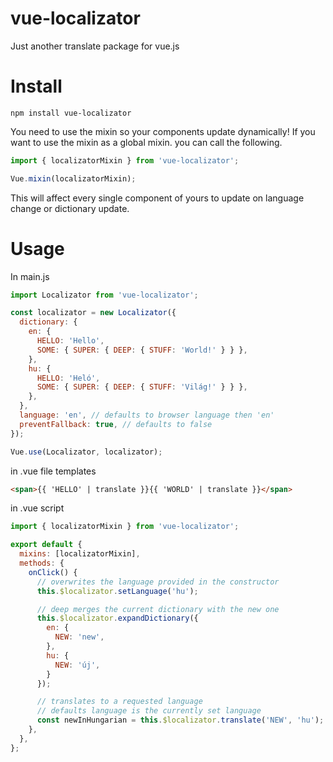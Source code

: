 # vue-localizator
Just another translate package for vue.js

# Install
```npm install vue-localizator```

You need to use the mixin so your components update dynamically!
If you want to use the mixin as a global mixin. you can call the following.
```javascript
import { localizatorMixin } from 'vue-localizator';

Vue.mixin(localizatorMixin);
```
This will affect every single component of yours to update on language change or dictionary update.

# Usage
In main.js
```javascript
import Localizator from 'vue-localizator';

const localizator = new Localizator({
  dictionary: {
    en: {
      HELLO: 'Hello',
      SOME: { SUPER: { DEEP: { STUFF: 'World!' } } },
    },
    hu: {
      HELLO: 'Heló',
      SOME: { SUPER: { DEEP: { STUFF: 'Világ!' } } },
    },
  },
  language: 'en', // defaults to browser language then 'en'
  preventFallback: true, // defaults to false
});

Vue.use(Localizator, localizator);
```

in .vue file templates
```html
<span>{{ 'HELLO' | translate }}{{ 'WORLD' | translate }}</span>
```

in .vue script
```javascript
import { localizatorMixin } from 'vue-localizator';

export default {
  mixins: [localizatorMixin],
  methods: {
    onClick() {
      // overwrites the language provided in the constructor
      this.$localizator.setLanguage('hu');

      // deep merges the current dictionary with the new one
      this.$localizator.expandDictionary({
        en: {
          NEW: 'new',
        },
        hu: {
          NEW: 'új',
        }
      });

      // translates to a requested language
      // defaults language is the currently set language
      const newInHungarian = this.$localizator.translate('NEW', 'hu');
    },
  },
};
```
